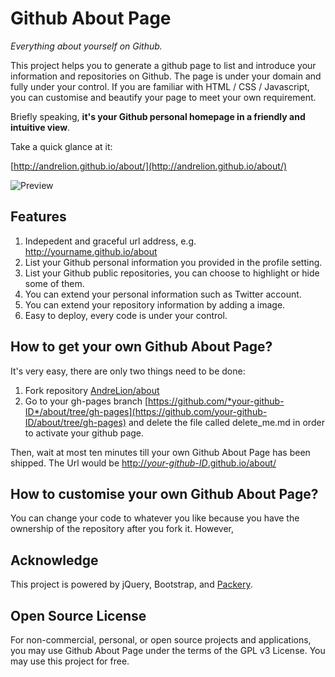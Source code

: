 Github About Page
================

*Everything about yourself on Github.*

This project helps you to generate a github page to list and introduce your information and repositories on Github. The page is under your domain and fully under your control. If you are familiar with HTML / CSS / Javascript, you can customise and beautify your page to meet your own requirement.

Briefly speaking, **it's your Github personal homepage in a friendly and intuitive view**.

Take a quick glance at it: 

[http://andrelion.github.io/about/](http://andrelion.github.io/about/)

![Preview](http://andrelion.github.io/about/assets/preview.png "Preview")

Features
-----------------
1. Indepedent and graceful url address, e.g. http://yourname.github.io/about
2. List your Github personal information you provided in the profile setting.
3. List your Github public repositories, you can choose to highlight or hide some of them.
4. You can extend your personal information such as Twitter account.
5. You can extend your repository information by adding a image.
5. Easy to deploy, every code is under your control.

How to get your own Github About Page?
-----------------
It's very easy, there are only two things need to be done:

1. Fork repository [AndreLion/about](https://github.com/AndreLion/about)
2. Go to your gh-pages branch [https://github.com/*your-github-ID*/about/tree/gh-pages](https://github.com/your-github-ID/about/tree/gh-pages) and delete the file called delete_me.md in order to activate your github page.

Then, wait at most ten minutes till your own Github About Page has been shipped. 
The Url would be [http://*your-github-ID*.github.io/about/](http://your-github-ID.github.io/about/)

How to customise your own Github About Page?
-----------------
You can change your code to whatever you like because you have the ownership of the repository after you fork it. However, 


Acknowledge
----------------
This project is powered by jQuery, Bootstrap, and [Packery](http://packery.metafizzy.co/).

Open Source License
----------------
For non-commercial, personal, or open source projects and applications, you may use Github About Page under the terms of the GPL v3 License. You may use this project for free.
